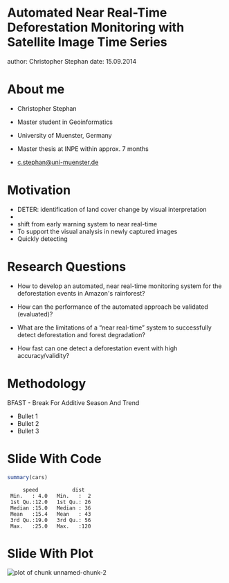 Automated Near Real-Time Deforestation Monitoring with Satellite Image Time Series
========================================================
author: Christopher Stephan
date: 15.09.2014

About me
========================================================
- Christopher Stephan 

- Master student in Geoinformatics

- University of Muenster, Germany

- Master thesis at INPE within approx. 7 months

- c.stephan@uni-muenster.de

Motivation
========================================================

- DETER: identification of land cover change by visual interpretation
- 
- shift from early warning system to near real-time
- To support the visual analysis in newly captured images  
- Quickly detecting  


Research Questions
========================================================
* How to develop an automated, near real-time monitoring system for the deforestation events in Amazon's rainforest?

* How can the performance of the automated approach be validated (evaluated)?

* What are the limitations of a “near real-time” system to successfully detect deforestation and forest degradation?

* How fast can one detect a deforestation event with high accuracy/validity?


Methodology
========================================================


BFAST - Break For Additive Season And Trend 

- Bullet 1
- Bullet 2
- Bullet 3

Slide With Code
========================================================


```r
summary(cars)
```

```
     speed           dist    
 Min.   : 4.0   Min.   :  2  
 1st Qu.:12.0   1st Qu.: 26  
 Median :15.0   Median : 36  
 Mean   :15.4   Mean   : 43  
 3rd Qu.:19.0   3rd Qu.: 56  
 Max.   :25.0   Max.   :120  
```

Slide With Plot
========================================================

![plot of chunk unnamed-chunk-2](orientation-figure/unnamed-chunk-2.png) 
